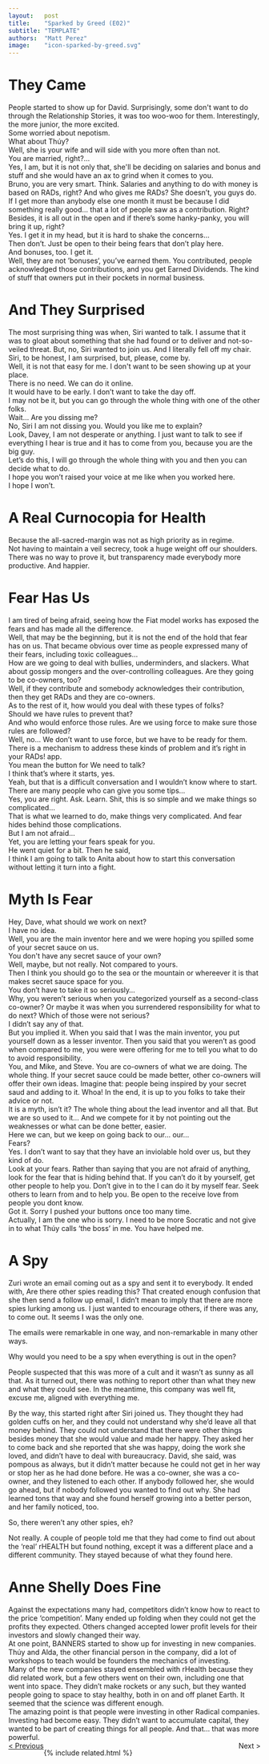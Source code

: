 ```yaml
---
layout:   post
title:    "Sparked by Greed (E02)"
subtitle: "TEMPLATE"
authors:  "Matt Perez"
image:    "icon-sparked-by-greed.svg"
---
```


<div style="display:none;">
 <p>Developed with good intentions, the formula had been a money-maker for years. But it wasn&rsquo;t enough.</p>
</div>

<h1>They Came</h1>
 <div>People started to show up for David. Surprisingly, some don't want to do through the Relationship Stories, it was too woo-woo for them. Interestingly, the more junior, the more excited.</div>
 <div>Some worried about nepotism.</div>
 <div class="_speakera">What about Th&uacute;y?</div>
 <div class="_speakerb">Well, she is your wife and will side with you more often than not.</div>
 <div class="_speakera">You are married, right?&hellip;</div>
 <div class="_speakerb">Yes, I am, but it is not only that, she'll be deciding on salaries and bonus and stuff and she would have an ax to grind when it comes to you.</div>
 <div class="_speakera">Bruno, you are very smart. Think. Salaries and anything to do with money is based on <span class="_paradigm">RAD</span>s, right? And who gives me <span class="_paradigm">RAD</span>s? She doesn&rsquo;t, you guys do. If I get more than anybody else one month it must be because I did something really good&hellip; that a lot of people saw as a contribution. Right?</div>
 <div class="_speakerac">Besides, it is all out in the open and if there&rsquo;s some hanky-panky, you will bring it up, right?</div>
 <div class="_speakerb">Yes. I get it in my head, but it is hard to shake the concerns&hellip;</div>
 <div class="_speakera">Then don&rsquo;t. Just be open to their being fears that don&rsquo;t play here.</div>
 <div class="_speakerb">And bonuses, too. I get it.</div>
 <div class="_speakera">Well, they are not &rsquo;bonuses&lsquo;, you&rsquo;ve earned them. You contributed, people acknowledged those contributions, and you get Earned Dividends. The kind of stuff that  owners put in their pockets in <span class="_me">normal</span> business.</div>

<h1>And They Surprised</h1>
 <div>The most surprising thing was when, Siri wanted to talk. I assume that it was to gloat about something that she had found or to deliver and not-so-veiled threat. But, no, Siri wanted to join us. And I literally fell off my chair.</div>
 <div class="_speakera">Siri, to be honest, I am surprised, but, please, come by.</div>
 <div class="_speakerb">Well, it is not that easy for me. I don't want to be seen showing up at your place.</div>
 <div class="_speakera">There is no need. We can do it online.</div>
 <div class="_speakerb">It would have to be early. I don&rsquo;t want to take the day off.</div>
 <div class="_speakera">I may not be it, but you can go through the whole thing with one of the other folks.</div>
 <div class="_speakerb">Wait&hellip; Are you dissing me?</div>
 <div class="_speakera">No, Siri I am not dissing you. Would you like me to explain?</div>
 <div class="_speakerb">Look, Davey, I am not desperate or anything. I just want to talk to see if everything I hear is true and it has to come from you, because you are the big guy.</div>
 <div class="_speakera">Let&rsquo;s do this, I will go through the whole thing with you and then you can decide what to do.</div>
 <div class="_speakerb">I hope you won&rsquo;t raised your voice at me like when you worked here.</div>
 <div class="_speakera">I hope I won&rsquo;t.</div>

<h1>A Real Curnocopia for Health</h1>
 <div>Because the all-sacred-margin was not as high priority as in  regime.</div>
 <div>Not having to maintain a veil secrecy, took a huge weight off our shoulders. There was no way to prove it, but transparency made everybody more productive. And happier.</div>

<h1>Fear Has Us</h1>
 <div class="_quotespan">I am tired of being afraid, seeing how the <span class='_paradigm'>Fiat</spam> model works has exposed the fears and has made all the difference.</div>
 <div class="_commentary">Well, that may be the beginning, but it is not the end of the hold that fear has on us. That became obvious over time as people expressed many of their fears, including toxic colleagues&hellip;</div>
 <div class="_speakerb">How are we going to deal with bullies, underminders, and slackers. What about gossip mongers and the over-controlling colleagues. Are they going to be co-owners, too?</div>
 <div class="_speakera">Well, if they contribute and somebody acknowledges their contribution, then they get <span class="_paradigm">RAD</span>s and they are co-owners.</div>
 <div class="_speakerac">As to the rest of it, how would you deal with these types of folks?</div>
 <div class="_speakerb">Should we have rules to prevent that?</div>
 <div class="_speakera">And who would enforce those rules. Are we using force to make sure those rules are followed?</div>
 <div class="_speakerb">Well, no&hellip; We don&rsquo;t want to use force, but we have to be ready for them.</div>
 <div class="_speakera">There is a mechanism to address these kinds of problem and it&rsquo;s right in your <span class="_paradigm">RAD</span>s! app.</div>
 <div class="_speakerb">You mean the button for <span class="_me">We need to talk</span>?</div>
 <div class="_speakera">I think that&rsquo;s where it starts, yes.</div>
 <div class="_speakerb">Yeah, but that is a difficult conversation and I wouldn&rsquo;t know where to start.</div>
 <div class="_speakera">There are many people who can give you some tips&hellip;</div>
 <div class="_speakerb">Yes, you are right. Ask. Learn. Shit, this is so simple and we make things so complicated&hellip;</div>
 <div class="_speakera">That is what we learned to do, make things very complicated. And fear hides behind those complications.</div>
 <div class="_speakerb">But I am not afraid&hellip;</div>
 <div class="_speakera">Yet, you are letting your fears speak for you.</div>
 <div class="_commentary">He went quiet for a bit. Then he said,</div>
 <div class="_speakerb">I think I am going to talk to Anita about how to start this conversation without letting it turn into a fight.</div>
 
<h1>Myth Is Fear</h1>
 <div class="_speakerb">Hey, Dave, what should we work on next?</div>
 <div class="_speakera">I have no idea.</div>
 <div class="_speakerb">Well, you are the main inventor here and we were hoping you spilled some of your secret sauce on us.</div>
 <div class="_speakera">You don't have any secret sauce of your own?</div>
 <div class="_speakerb">Well, maybe, but not really. Not compared to yours.</div>
 <div class="_speakera">Then I think you should go to the sea or the mountain or whereever it is that makes <span class="_quotespan">secret sauce</span> space for you.</div>
 <div class="_speakerb">You don&rsquo;t have to take it so seriously&hellip;</div>
 <div class="_speakera">Why, you weren&rsquo;t serious when you categorized yourself as a second-class co-owner? Or maybe it was when you surrendered responsibility for what to do next? Which of those were not serious?</div>
 <div class="_speakerb">I didn&rsquo;t say any of that.</div>
 <div class="_speakera">But you implied it. When you said that I was the main inventor, you put yourself down as a lesser inventor. Then you said that you weren&rsquo;t as good when compared to me, you were were offering for me to tell you what to do to avoid responsibility.</div>
 <div class="_speakerac">You, and Mike, and Steve. You are co-owners of what we are doing. The whole thing. If your secret sauce could be made better, other co-owners will offer their own ideas. Imagine that: people being inspired by your secret saud and adding to it. Whoa! In the end, it is up to you folks to take their advice or not.</div>
 <div class="_speakerb">It is a myth, isn&rsquo;t it? The whole thing about the lead inventor and all that. But we are so used to it&hellip; And we compete for it by not pointing out the weaknesses or what can be done better, easier.</div>
 <div class="_speakerb">Here we can, but we keep on going back to our&hellip; our&hellip;</div>
 <div class="_speakera">Fears?</div>
 <div class="_speakerb">Yes. I don&rsquo;t want to say that they have an inviolable hold over us, but they kind of do.</div>
 <div class="_speakera">Look at your fears. Rather than saying that you are not afraid of anything, look for the fear that is hiding behind that. If you can&rsquo;t do it by yourself, get other people to help you. Don&rsquo;t give in to the <span class="_quotespan">I can do it by myself</span> fear. Seek others to learn from and to help you. Be open to the receive love from people you dont know.</div>
 <div class="_speakerb">Got it. Sorry I pushed your buttons once too many time.</div>
 <div class="_speakera">Actually, I am the one who is sorry. I need to be more Socratic and not give in to what Th&uacute;y calls &lsquo;the boss&rsquo; in me. You have helped me.</div>

<h1>A Spy</h1>
 <p>Zuri wrote an email coming out as a spy and sent it to everybody. It ended with, <span class="_quotespan">Are there other spies reading this?</span> That created enough confusion that she then send a follow up email, <span class="_quotespanc">I didn&rsquo;t mean to imply that there are more spies lurking among us. I just wanted to encourage others, if there was any, to come out. It seems I was the only one.</span></p>
 <p class="_commentary">The emails were remarkable in one way, and non-remarkable in many other ways.</p>
 <p class="_speakerb">Why would you need to be a spy when everything is out in the open?</p>
 <p class="_speakerc">People suspected that this was more of a cult and it wasn&rsquo;t as sunny as all that. As it turned out, there was nothing to report other than what they new and what they could see. In the meantime, this company was well fit, excuse me, aligned with everything me.</p>
 <p class="_speakerc">By the way, this started right after Siri joined us. They thought they had golden cuffs on her, and they could not understand why she&rsquo;d leave all that money behind. They could not understand that there were other things besides money that she would value and made her happy. They asked her to come back and she reported that she was happy, doing the work she loved, and didn&rsquo;t have to deal with bureaucracy. David, she said, was pompous as always, but it didn&rsquo;t matter because he could not get in her way or stop her as he had done before. He was a co-owner, she was a co-owner, and they listened to each other. If anybody followed her, she would go ahead, but if nobody followed you wanted to find out why. She had learned tons that way and she found herself growing into a better person, and her family noticed, too.</p>
 <p class="_speakerb">So, there weren&rsquo;t any other spies, eh?</p>
 <p class="_speakerc">Not really. A couple of people told me that they had come to find out about the &lsquo;real&rsquo; <span class="_paradigm">rHEALTH</span> but found nothing, except it was a different place and a different community. They stayed because of what they found here.</p>
 
<h1>Anne Shelly Does Fine</h1>
 <div>Against the expectations many had,  competitors didn&rsquo;t know how to react to the price &lsquo;competition&rsquo;. Many ended up folding when they could not get the profits they expected. Others changed accepted lower profit levels for their investors and slowly changed their way.<div>
 <div>At one point, <span class="_paradigm">BANNERS</span> started to show up for investing in new companies. Th&uacute;y and Alda, the other financial person in the company, did a lot of workshops to teach would be founders the mechanics of investing.<div>
 <div>Many of the new companies stayed ensembled with <span class="_paradigm">rHealth</span> because they did related work, but a few others went on their own, including one that went into space. They didn&rsquo;t make rockets or any such, but they wanted people going to space to stay healthy, both in on and off planet Earth. It seemed that the science was different enough.</div>
 <div>The amazing point is that people were investing in other <span class="_paradigm">Radical</span> companies. Investing had become easy. They didn&rsquo;t want to accumulate capital, they wanted to be part of creating things for all people. And that&hellip; that was more powerful.</div>

<div class="_next">
 <span style="float:left;  "><a href="https://radicalcompanies.com/2023/03/04/E01-sparked-by-greed">&lt; Previous     </a></span>
 <span style="float:right; ">                                                                                    Next &gt;</span>
</div>

{% include related.html %}
